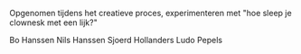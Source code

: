 Opgenomen tijdens het creatieve proces, experimenteren met "hoe sleep je clownesk met een lijk?"

Bo Hanssen
Nils Hanssen
Sjoerd Hollanders
Ludo Pepels  

